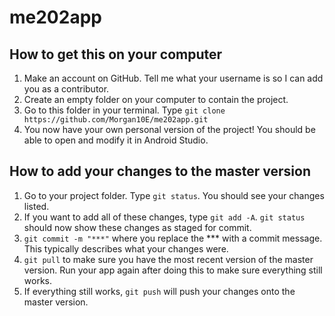 # me202app
## How to get this on your computer
1. Make an account on GitHub. Tell me what your username is so I can add you as a contributor.
2. Create an empty folder on your computer to contain the project.
3. Go to this folder in your terminal. Type `git clone https://github.com/Morgan10E/me202app.git`
4. You now have your own personal version of the project! You should be able to open and modify it in Android Studio.

## How to add your changes to the master version
1. Go to your project folder. Type `git status`. You should see your changes listed.
2. If you want to add all of these changes, type `git add -A`. `git status` should now show these changes as staged for commit.
3. `git commit -m "***"` where you replace the *** with a commit message. This typically describes what your changes were.
4. `git pull` to make sure you have the most recent version of the master version. Run your app again after doing this to make sure everything still works.
5. If everything still works, `git push` will push your changes onto the master version.
